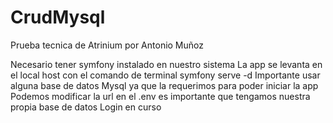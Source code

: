 # CrudMysql
Prueba tecnica de Atrinium por Antonio Muñoz

Necesario tener symfony instalado en nuestro sistema
La app se levanta en el local host con el comando de terminal symfony serve -d
Importante usar alguna base de datos Mysql ya que la requerimos para poder iniciar la app
Podemos modificar la url en el .env es importante que tengamos nuestra propia base de datos 
Login en curso 

